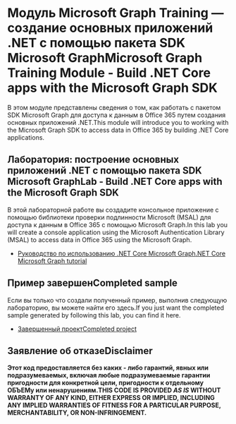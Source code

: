 # <a name="microsoft-graph-training-module---build-net-core-apps-with-the-microsoft-graph-sdk"></a><span data-ttu-id="520cb-101">Модуль Microsoft Graph Training — создание основных приложений .NET с помощью пакета SDK Microsoft Graph</span><span class="sxs-lookup"><span data-stu-id="520cb-101">Microsoft Graph Training Module - Build .NET Core apps with the Microsoft Graph SDK</span></span>

<span data-ttu-id="520cb-102">В этом модуле представлены сведения о том, как работать с пакетом SDK Microsoft Graph для доступа к данным в Office 365 путем создания основных приложений .NET.</span><span class="sxs-lookup"><span data-stu-id="520cb-102">This module will introduce you to working with the Microsoft Graph SDK to access data in Office 365 by building .NET Core applications.</span></span>

## <a name="lab---build-net-core-apps-with-the-microsoft-graph-sdk"></a><span data-ttu-id="520cb-103">Лаборатория: построение основных приложений .NET с помощью пакета SDK Microsoft Graph</span><span class="sxs-lookup"><span data-stu-id="520cb-103">Lab - Build .NET Core apps with the Microsoft Graph SDK</span></span>

<span data-ttu-id="520cb-104">В этой лабораторной работе вы создадите консольное приложение с помощью библиотеки проверки подлинности Microsoft (MSAL) для доступа к данным в Office 365 с помощью Microsoft Graph.</span><span class="sxs-lookup"><span data-stu-id="520cb-104">In this lab you will create a console application using the Microsoft Authentication Library (MSAL) to access data in Office 365 using the Microsoft Graph.</span></span>

- [<span data-ttu-id="520cb-105">Руководство по использованию .NET Core Microsoft Graph</span><span class="sxs-lookup"><span data-stu-id="520cb-105">.NET Core Microsoft Graph tutorial</span></span>](https://docs.microsoft.com/graph/tutorials/dotnet-core)

## <a name="completed-sample"></a><span data-ttu-id="520cb-106">Пример завершен</span><span class="sxs-lookup"><span data-stu-id="520cb-106">Completed sample</span></span>

<span data-ttu-id="520cb-107">Если вы только что создали полученный пример, выполнив следующую лабораторию, вы можете найти его здесь.</span><span class="sxs-lookup"><span data-stu-id="520cb-107">If you just want the completed sample generated by following this lab, you can find it here.</span></span>

- [<span data-ttu-id="520cb-108">Завершенный проект</span><span class="sxs-lookup"><span data-stu-id="520cb-108">Completed project</span></span>](demo)

## <a name="disclaimer"></a><span data-ttu-id="520cb-109">Заявление об отказе</span><span class="sxs-lookup"><span data-stu-id="520cb-109">Disclaimer</span></span>

<span data-ttu-id="520cb-110">**Этот код предоставляется без каких _-_ либо гарантий, явных или подразумеваемых, включая любые подразумеваемые гарантии пригодности для конкретной цели, пригодности к отдельному ОБЪЕМу или ненарушениям.**</span><span class="sxs-lookup"><span data-stu-id="520cb-110">**THIS CODE IS PROVIDED _AS IS_ WITHOUT WARRANTY OF ANY KIND, EITHER EXPRESS OR IMPLIED, INCLUDING ANY IMPLIED WARRANTIES OF FITNESS FOR A PARTICULAR PURPOSE, MERCHANTABILITY, OR NON-INFRINGEMENT.**</span></span>
